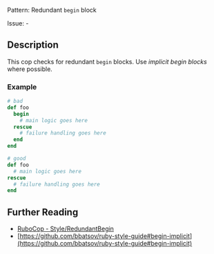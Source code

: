 Pattern: Redundant `begin` block

Issue: -

## Description

This cop checks for redundant `begin` blocks. Use _implicit begin blocks_ where possible.

### Example

```ruby
# bad
def foo
  begin
    # main logic goes here
  rescue
    # failure handling goes here
  end
end

# good
def foo
  # main logic goes here
rescue
  # failure handling goes here
end
```

## Further Reading

* [RuboCop - Style/RedundantBegin](https://rubocop.readthedocs.io/en/latest/cops_style/#styleredundantbegin)
* [https://github.com/bbatsov/ruby-style-guide#begin-implicit](https://github.com/bbatsov/ruby-style-guide#begin-implicit)
